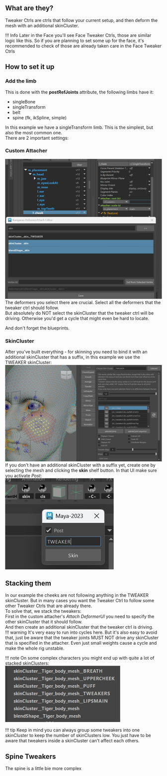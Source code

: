 
## What are they?
Tweaker Ctrls are ctrls that follow your current setup, and then deform the mesh with an additional skinCluster.  



!!! Info
    Later in the Face you'll see Face Tweaker Ctrls, those are similar logic like this. So if you are planning
    to set some up for the face, it's recommended to check of those are already taken care in the Face Tweaker Ctrls


## How to set it up

### Add the limb

This is done with the **postRefJoints** attribute, the following limbs have it:

 * singleBone    
 * singleTransform    
 * belt
 * spine (fk, ikSpline, simple)

In this example we have a singleTransform limb. This is the simplest, but also the most common one.  
There are 2 important settings:

### Custom Attacher
![Alt text](../images/tweaker_customAttacher.jpg)   
The deformers you select there are crucial. Select all the deformers that the tweaker ctrl should follow.  
But absolutely do NOT select the skinCluster that the tweaker ctrl will be driving. Otherwise you'd get a 
cycle that might even be hard to locate.

And don't forget the blueprints.

### SkinCluster
After you've built everything - for skinning you need to bind it with an additional skinCluster that has
a suffix, in this example we use the TWEAKER skinCluster:   
![Alt text](../images/tweaker_bind.jpg)     
If you don't have an additional skinCluster with a suffix yet, create one by selecting the mesh and clicking
the **skin** shelf button. In that UI make sure you activate *Post*:    
![Alt text](../images/tweaker_skinPost.jpg)     


## Stacking them
In our example the cheeks are not following anything in the TWEAKER skinCluster. But in many cases you want
the Tweaker Ctrl to follow some other Tweaker Ctrls that are already there.  
To solve that, we stack the tweakers:   
First in the custom attacher's *Attach DeformerUI* you need to specify the other skinCluster that it should follow.    
And then create an additional skinCluster that the tweaker ctrl is driving.  
!!! warning
    It's very easy to run into cycles here. But it's also easy to avoid that, just be aware that the tweaker joints
    MUST NOT drive any skinCluster that is specified in the attacher. Even just small weights cause a cycle
    and make the whole rig unstable.

!!! note 
    On some complex characters you might end up with quite a lot of stacked skinClusters:  
    ![Alt text](../images/tweakers_stackedSkinClusters.jpg)      

!!! tip
    Keep in mind you can always group some tweakers into one skinCluster to keep the number of skinClusters low. You just
    have to be aware that tweakers inside a skinCluster can't affect each others.


## Spine Tweakers
The spine is a little bie more complex